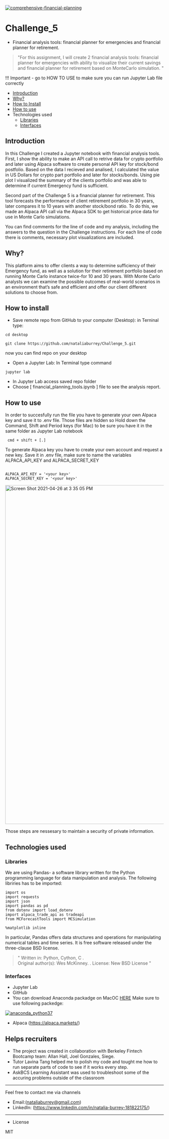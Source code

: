 [
![comprehensive-financial-planning](https://user-images.githubusercontent.com/80833988/116162743-41e3d200-a6ab-11eb-9329-7bf582c11053.jpeg)
](url)


# Challenge_5
*  Financial analysis tools: financial planner for emergencies and financial planner for retirement.

> "For this assignment, I will create 2 financial analysis tools: financial planner for emergencies with ability to visualize their current savings and financial planner for retirement based on MonteCarlo simulation.
"

!!! Important - go to HOW TO USE to make sure you can run Jupyter Lab file correctly



- [Introduction](#Introduction)
- [Why?](#why)
- [How to Install](#how-to-install)
- [How to use](#how-to-use)
- Technologies used
    - [Libraries](#Libraries)
    - [Interfaces](#Interfaces)



## Introduction

In this Challenge I created a Jupyter notebook with financial analysis tools. First, I show the ability to make an API call to retrive data for crypto portfolio and later using Alpaca software to create personal API key for stock/bond postfolio. Based on the data I recieved and analised, I calculated the value in US Dollars for crypto part portfolio and later for stocks/bonds. Using pie plot I visualized the summary of the clients portfolio and was able to determine if current Emergency fund is sufficient.

Second part of the Challenge 5 is a financial planner for retirement. This tool forecasts the performance of client retirement portfolio in 30 years, later compares it to 10 years with another stock/bond ratio. To do this, we made an Alpaca API call via the Alpaca SDK to get historical price data for use in Monte Carlo simulations.

You can find comments for the line of code and my analysis, including the answers to the question in the Challenge instructions. 
For each line of code there is comments, necessary plot visualizations are included. 


## Why?

 This platform aims to offer clients a way to determine sufficiency of their Emergency fund, as well as a solution for their retirement portfolio based on running Monte Carlo instance twice-for 10 and 30 years. With Monte Carlo analysts we can examine the possible outcomes of real-world scenarios in an environment that’s safe and efficient and offer our client different solutions to choose from.
 



## How to install

* Save remote repo from GitHub to your computer (Desktop): in Terninal type:

```
cd desktop

git clone https://github.com/nataliaburrey/Challenge_5.git
```
now you can find repo on your desktop


* Open a Jupyter Lab: In Terminal type command

```
jupyter lab
```

* In Jupyter Lab access saved repo folder 
* Choose [ financial_planning_tools.ipynb ] file to see the analysis report.



## How to use

In order to succesfully run the file you have to generate your own Alpaca key and save it to .env file. Those files are hidden so Hold down the Command, Shift and Period keys (for Mac) to be sure you have it in the same folder as Jupyter Lab notebook

```
 cmd + shift + [.]
```
To generate Alpaca key you have to create your own account and request a new key. Save it in .env file, make sure to name the variables ALPACA_API_KEY and ALPACA_SECRET_KEY 
```

ALPACA_API_KEY = '<your key>'
ALPACA_SECRET_KEY = '<your key>'

```

[
<img width="1073" alt="Screen Shot 2021-04-26 at 3 35 05 PM" src="https://user-images.githubusercontent.com/80833988/116161176-2aefb080-a6a8-11eb-9b6d-c16dbf723814.png">
](url)

Those steps are nessesary to maintain a security of private information. 


## Technologies used

### Libraries


We are using Pandas- a software library written for the Python programming language for data manipulation and analysis.
The following libriries has to be imported:

```
import os
import requests
import json
import pandas as pd
from dotenv import load_dotenv
import alpaca_trade_api as tradeapi
from MCForecastTools import MCSimulation

%matplotlib inline
```

In particular, Pandas offers data structures and operations for manipulating numerical tables and time series. It is free software released under the three-clause BSD license.

> " Written in: Python, Cython, C .  
Original author(s): Wes McKinney. . 
License: New BSD License
"




### Interfaces

* Jupyter Lab
* GitHub
* You can download Anaconda packadge on MacOC [HERE](https://www.anaconda.com/products/individual)
Make sure to use following packedge:

[
![anaconda_python37](https://user-images.githubusercontent.com/80833988/113497395-828b6980-94b8-11eb-918c-df4a446f817d.png)
](url)

* Alpaca (https://alpaca.markets/)




## Helps recruiters

* The project was created in collaboration with Berkeley Fintech Bootcamp team: Allan Hall, Joel Gonzales, Siege.
* Tutor Lavina Tang helped me to polish my code and tought me how to run separate parts of code to see if it works every step.
* AskBCS Learning Assistant was used to troubleshoot some of the accuring problems outside of the classroom

---

Feel free to contact me via channels

* Email:(nataliaburrey@gmail.com) 
* LinkedIn: (https://www.linkedin.com/in/natalia-burrey-181822175/)



---

* License

MIT
